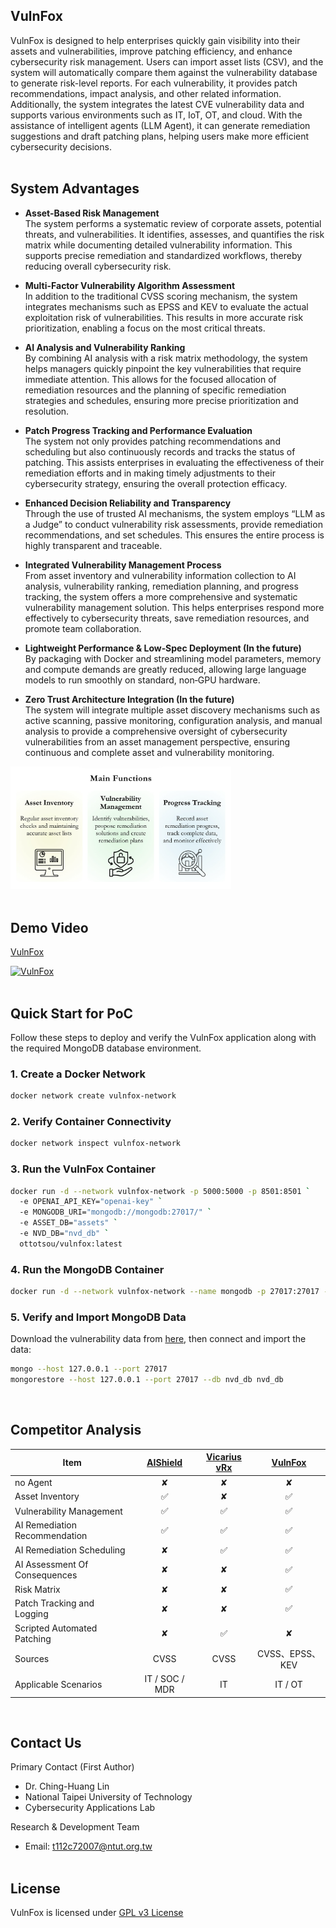 ## VulnFox

VulnFox is designed to help enterprises quickly gain visibility into their assets and vulnerabilities, improve patching efficiency, and enhance cybersecurity risk management. Users can import asset lists (CSV), and the system will automatically compare them against the vulnerability database to generate risk-level reports. For each vulnerability, it provides patch recommendations, impact analysis, and other related information. Additionally, the system integrates the latest CVE vulnerability data and supports various environments such as IT, IoT, OT, and cloud. With the assistance of intelligent agents (LLM Agent), it can generate remediation suggestions and draft patching plans, helping users make more efficient cybersecurity decisions.
<br><br>

## System Advantages

- **Asset-Based Risk Management**  
   The system performs a systematic review of corporate assets, potential threats, and vulnerabilities. It identifies, assesses, and quantifies the risk matrix while documenting detailed vulnerability information. This supports precise remediation and standardized workflows, thereby reducing overall cybersecurity risk.

- **Multi-Factor Vulnerability Algorithm Assessment**  
   In addition to the traditional CVSS scoring mechanism, the system integrates mechanisms such as EPSS and KEV to evaluate the actual exploitation risk of vulnerabilities. This results in more accurate risk prioritization, enabling a focus on the most critical threats.

- **AI Analysis and Vulnerability Ranking**  
   By combining AI analysis with a risk matrix methodology, the system helps managers quickly pinpoint the key vulnerabilities that require immediate attention. This allows for the focused allocation of remediation resources and the planning of specific remediation strategies and schedules, ensuring more precise prioritization and resolution.

- **Patch Progress Tracking and Performance Evaluation**  
   The system not only provides patching recommendations and scheduling but also continuously records and tracks the status of patching. This assists enterprises in evaluating the effectiveness of their remediation efforts and in making timely adjustments to their cybersecurity strategy, ensuring the overall protection efficacy.

- **Enhanced Decision Reliability and Transparency**  
   Through the use of trusted AI mechanisms, the system employs “LLM as a Judge” to conduct vulnerability risk assessments, provide remediation recommendations, and set schedules. This ensures the entire process is highly transparent and traceable.

- **Integrated Vulnerability Management Process**  
   From asset inventory and vulnerability information collection to AI analysis, vulnerability ranking, remediation planning, and progress tracking, the system offers a more comprehensive and systematic vulnerability management solution. This helps enterprises respond more effectively to cybersecurity threats, save remediation resources, and promote team collaboration.

- **Lightweight Performance & Low‑Spec Deployment (In the future)**  
   By packaging with Docker and streamlining model parameters, memory and compute demands are greatly reduced, allowing large language models to run smoothly on standard, non‑GPU hardware.

- **Zero Trust Architecture Integration (In the future)**  
   The system will integrate multiple asset discovery mechanisms such as active scanning, passive monitoring, configuration analysis, and manual analysis to provide a comprehensive oversight of cybersecurity vulnerabilities from an asset management perspective, ensuring continuous and complete asset and vulnerability monitoring.
  
<img src="https://github.com/Copsychus123/vulnfox/blob/main/main%20functions.png" width="70%" />
<br><br>

## Demo Video
[VulnFox](https://www.youtube.com/watch?v=G1Qdwkvx3ns "VulnFox PoC Demo")
<br>

[![VulnFox](https://i.ytimg.com/vi/G1Qdwkvx3ns/hqdefault.jpg?sqp=-oaymwEiCNACELwBSFXyq4qpAxQIARUAAIhCGAFwAcABBrgC1ZjEGA==&rs=AOn4CLCT-BuaGSCUeKCq62m2hBzdZWFjlw)](https://www.youtube.com/watch?v=G1Qdwkvx3ns)
<br><br>

## Quick Start for PoC
Follow these steps to deploy and verify the VulnFox application along with the required MongoDB database environment.

### 1. Create a Docker Network
```bash
docker network create vulnfox-network
```

### 2. Verify Container Connectivity
```bash
docker network inspect vulnfox-network
```

### 3. Run the VulnFox Container
```bash
docker run -d --network vulnfox-network -p 5000:5000 -p 8501:8501 `
  -e OPENAI_API_KEY="openai-key" `
  -e MONGODB_URI="mongodb://mongodb:27017/" `
  -e ASSET_DB="assets" `
  -e NVD_DB="nvd_db" `
  ottotsou/vulnfox:latest
```
### 4. Run the MongoDB Container
```bash
docker run -d --network vulnfox-network --name mongodb -p 27017:27017 -v mongodb-data:/data/db mongodb/mongodb-community-server:latest
```

### 5. Verify and Import MongoDB Data
Download the vulnerability data from [here](https://drive.google.com/drive/folders/1ejLWrUQ9kdWzY8iI8LQ1TGy71XZLn3gy?usp=sharing), then connect and import the data:
```bash
mongo --host 127.0.0.1 --port 27017
mongorestore --host 127.0.0.1 --port 27017 --db nvd_db nvd_db
```
<br>


## Competitor Analysis

| Item |  [AIShield](https://www.aishield.com.tw/) | [Vicarius vRx](https://www.cyberview.com.tw/vicarius/) | [VulnFox](https://github.com/Copsychus123/vulnfox/tree/main) |
| --- | :---: | :---: | :---: |
| no Agent  | ✘ | ✘ | ✘ |
| Asset Inventory  | ✅  | ✘ | ✅ |
| Vulnerability Management  | ✅  | ✅ | ✅ |
| AI Remediation Recommendation  | ✅  | ✅ | ✅ |
| AI Remediation Scheduling  | ✘ | ✅ | ✅ |
| AI Assessment Of Consequences  | ✘ | ✘ | ✅ |
| Risk Matrix   | ✘ | ✘ | ✅ |
| Patch Tracking and Logging  | ✘ | ✘ | ✅ |
| Scripted Automated Patching | ✘  | ✅ | ✘ |
| Sources  | CVSS  | &nbsp;&nbsp;&nbsp;CVSS&nbsp;&nbsp;&nbsp; | CVSS、EPSS、KEV |
| Applicable Scenarios |IT / SOC / MDR | IT | IT / OT |

<br>

## Contact Us  
Primary Contact (First Author)
- Dr. Ching-Huang Lin
- National Taipei University of Technology 
- Cybersecurity Applications Lab

Research & Development Team
- Email: t112c72007@ntut.org.tw
<br><br>

## License
VulnFox is licensed under [GPL v3 License](https://github.com/Copsychus123/vulnfox/blob/main/LICENSE.txt)
